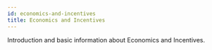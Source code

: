 ```yaml
---
id: economics-and-incentives
title: Economics and Incentives
---
```


[comment]: # (mx-abstract)

Introduction and basic information about Economics and Incentives.

[comment]: # (mx-context-auto)
